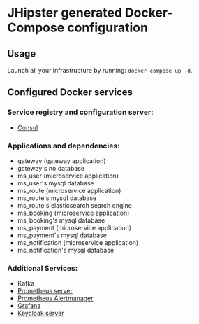 # JHipster generated Docker-Compose configuration

## Usage

Launch all your infrastructure by running: `docker compose up -d`.

## Configured Docker services

### Service registry and configuration server:

- [Consul](http://localhost:8500)

### Applications and dependencies:

- gateway (gateway application)
- gateway's no database
- ms_user (microservice application)
- ms_user's mysql database
- ms_route (microservice application)
- ms_route's mysql database
- ms_route's elasticsearch search engine
- ms_booking (microservice application)
- ms_booking's mysql database
- ms_payment (microservice application)
- ms_payment's mysql database
- ms_notification (microservice application)
- ms_notification's mysql database

### Additional Services:

- Kafka
- [Prometheus server](http://localhost:9090)
- [Prometheus Alertmanager](http://localhost:9093)
- [Grafana](http://localhost:3000)
- [Keycloak server](http://localhost:9080)
